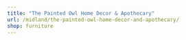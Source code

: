 ```yaml
---
title: "The Painted Owl Home Decor & Apothecary"
url: /midland/the-painted-owl-home-decor-and-apothecary/
shop: furniture
---
```

